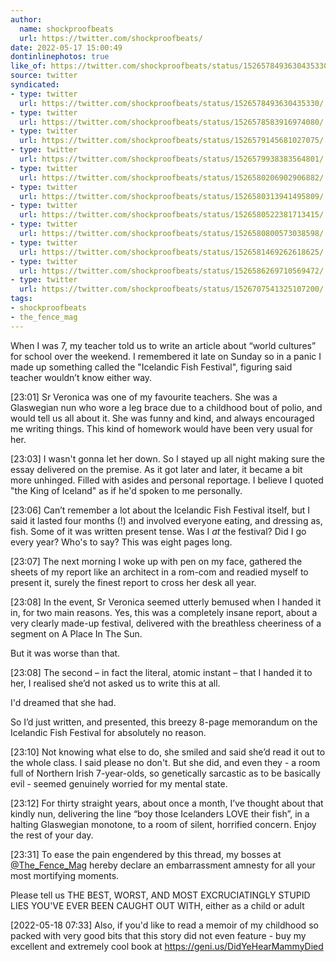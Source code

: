 ```yaml
---
author:
  name: shockproofbeats
  url: https://twitter.com/shockproofbeats/
date: 2022-05-17 15:00:49
dontinlinephotos: true
like_of: https://twitter.com/shockproofbeats/status/1526578493630435330/
source: twitter
syndicated:
- type: twitter
  url: https://twitter.com/shockproofbeats/status/1526578493630435330/
- type: twitter
  url: https://twitter.com/shockproofbeats/status/1526578583916974080/
- type: twitter
  url: https://twitter.com/shockproofbeats/status/1526579145681027075/
- type: twitter
  url: https://twitter.com/shockproofbeats/status/1526579938383564801/
- type: twitter
  url: https://twitter.com/shockproofbeats/status/1526580206902906882/
- type: twitter
  url: https://twitter.com/shockproofbeats/status/1526580313941495809/
- type: twitter
  url: https://twitter.com/shockproofbeats/status/1526580522381713415/
- type: twitter
  url: https://twitter.com/shockproofbeats/status/1526580800573038598/
- type: twitter
  url: https://twitter.com/shockproofbeats/status/1526581469262618625/
- type: twitter
  url: https://twitter.com/shockproofbeats/status/1526586269710569472/
- type: twitter
  url: https://twitter.com/shockproofbeats/status/1526707541325107200/
tags:
- shockproofbeats
- the_fence_mag
---
```


When I was 7, my teacher told us to write an article about “world cultures” for school over the weekend. I remembered it late on Sunday so in a panic I made up something called the "Icelandic Fish Festival", figuring said teacher wouldn’t know either way.

<time id="1526578583916974080">[23:01]</time> Sr Veronica was one of my favourite teachers. She was a Glaswegian nun who wore a leg brace due to a childhood bout of polio, and would tell us all about it. She was funny and kind, and always encouraged me writing things. This kind of homework would have been very usual for her.

<time id="1526579145681027075">[23:03]</time> I wasn't gonna let her down. So I stayed up all night making sure the essay delivered on the premise. As it got later and later, it became a bit more unhinged. Filled with asides and personal reportage. I believe I quoted "the King of Iceland" as if he'd spoken to me personally.

<time id="1526579938383564801">[23:06]</time> Can’t remember a lot about the Icelandic Fish Festival itself, but I said it lasted four months (!) and involved everyone eating, and dressing as, fish. Some of it was written present tense. Was I *at* the festival? Did I go every year? Who's to say? This was eight pages long.

<time id="1526580206902906882">[23:07]</time> The next morning I woke up with pen on my face, gathered the sheets of my report like an architect in a rom-com and readied myself to present it, surely the finest report to cross her desk all year.

<time id="1526580313941495809">[23:08]</time> In the event, Sr Veronica seemed utterly bemused when I handed it in, for two main reasons. Yes, this was a completely insane report, about a very clearly made-up festival, delivered with the breathless cheeriness of a segment on A Place In The Sun. 



But it was worse than that.

<time id="1526580522381713415">[23:08]</time> The second – in fact the literal, atomic instant – that I handed it to her, I realised she’d not asked us to write this at all. 



I'd dreamed that she had. 



So I’d just written, and presented, this breezy 8-page memorandum on the Icelandic Fish Festival for absolutely no reason.

<time id="1526580800573038598">[23:10]</time> Not knowing what else to do, she smiled and said she’d read it out to the whole class. I said please no don't. But she did, and even they - a room full of Northern Irish 7-year-olds, so genetically sarcastic as to be basically evil - seemed genuinely worried for my mental state.

<time id="1526581469262618625">[23:12]</time> For thirty straight years, about once a month, I’ve thought about that kindly nun, delivering the line “boy those Icelanders LOVE their fish”, in a halting Glaswegian monotone, to a room of silent, horrified concern. Enjoy the rest of your day.

<time id="1526586269710569472">[23:31]</time> To ease the pain engendered by this thread, my bosses at [@The_Fence_Mag](https://twitter.com/The_Fence_Mag/) hereby declare an embarrassment amnesty for all your most mortifying moments. 



Please tell us THE BEST, WORST, AND MOST EXCRUCIATINGLY STUPID LIES YOU'VE EVER BEEN CAUGHT OUT WITH, either as a child or adult

<time id="1526707541325107200">[2022-05-18 07:33] </time> Also, if you'd like to read a memoir of my childhood so packed with very good bits that this story did not even feature - buy my excellent and extremely cool book at https://geni.us/DidYeHearMammyDied